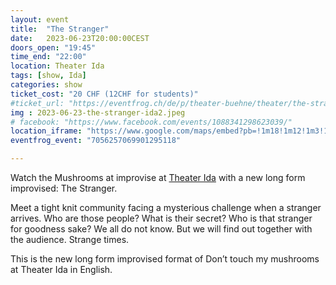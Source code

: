 ```yaml
---
layout: event
title:  "The Stranger"
date:   2023-06-23T20:00:00CEST
doors_open: "19:45"
time_end: "22:00"
location: Theater Ida
tags: [show, Ida]
categories: show
ticket_cost: "20 CHF (12CHF for students)"
#ticket_url: "https://eventfrog.ch/de/p/theater-buehne/theater/the-stranger-by-don-t-touch-my-mushrooms-7056256507122164470.html"
img : 2023-06-23-the-stranger-ida2.jpeg
# facebook: "https://www.facebook.com/events/1088341298623039/"
location_iframe: "https://www.google.com/maps/embed?pb=!1m18!1m12!1m3!1d2700.9756943550155!2d8.494274716258431!3d47.39290711070734!2m3!1f0!2f0!3f0!3m2!1i1024!2i768!4f13.1!3m3!1m2!1s0x47900bc30739068d%3A0x8e14214a7c3f08b6!2sTheater%20Ida!5e0!3m2!1sen!2sus!4v1634481986898!5m2!1sen!2sus"
eventfrog_event: "7056257069901295118"

---
```

Watch the Mushrooms at improvise at [Theater Ida](https://www.theaterida.ch/) with a new long form improvised: The Stranger.

<!--more-->

Meet a tight knit community facing a mysterious challenge when a stranger arrives. Who are those people? What is their secret? Who is that stranger for goodness sake? We all do not know. But we will find out together with the audience. Strange times.

This is the new long form improvised format of Don’t touch my mushrooms at Theater Ida in English. 
